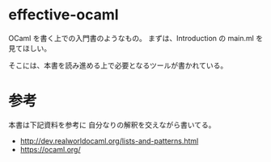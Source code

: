 # effective-ocaml

OCaml を書く上での入門書のようなもの。
まずは、Introduction の main.ml を見てほしい。

そこには、本書を読み進める上で必要となるツールが書かれている。

# 参考

本書は下記資料を参考に 自分なりの解釈を交えながら書いてる。

* http://dev.realworldocaml.org/lists-and-patterns.html
* https://ocaml.org/
